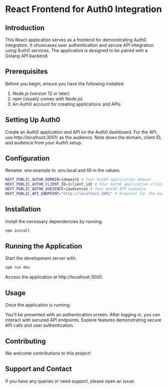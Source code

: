 # React Frontend for Auth0 Integration

## Introduction

This React application serves as a frontend for demonstrating Auth0 integration. It showcases user authentication and secure API integration using Auth0 services. The application is designed to be paired with a Golang API backend.

## Prerequisites

Before you begin, ensure you have the following installed:

1. Node.js (version 12 or later)
2. npm (usually comes with Node.js)
3. An Auth0 account for creating applications and APIs

## Setting Up Auth0

Create an Auth0 application and API on the Auth0 dashboard.
For the API, use http://localhost:3001/ as the audience.
Note down the domain, client ID, and audience from your Auth0 setup.

## Configuration

Rename .env.example to .env.local and fill in the values:

```bash
NEXT_PUBLIC_AUTH0_DOMAIN={domain} # Your Auth0 application domain
NEXT_PUBLIC_AUTH0_CLIENT_ID={client_id} # Your Auth0 application client ID
NEXT_PUBLIC_AUTH0_AUDIENCE={audience} # Your Auth0 API audience
NEXT_PUBLIC_API_ENDPOINT="http://localhost:3001" # Endpoint for the Golang API
```

## Installation

Install the necessary dependencies by running:

```bash
npm install
```

## Running the Application

Start the development server with:

```bash
npm run dev
```

Access the application at http://localhost:3000.

## Usage

Once the application is running:

You'll be presented with an authentication screen.
After logging in, you can interact with secured API endpoints.
Explore features demonstrating secure API calls and user authentication.

## Contributing

We welcome contributions to this project!

## Support and Contact

If you have any queries or need support, please open an issue.
